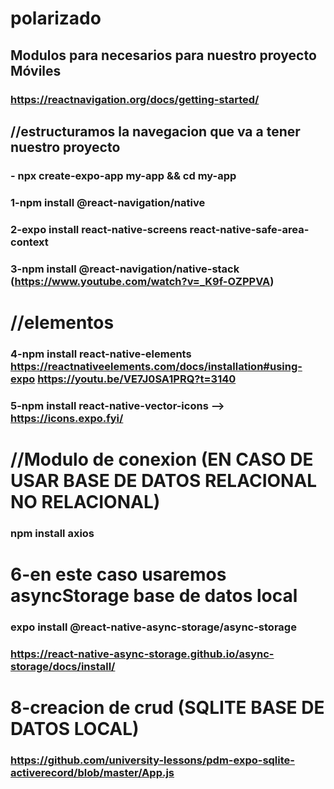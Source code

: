 # polarizado

## Modulos para necesarios para nuestro proyecto Móviles 
### https://reactnavigation.org/docs/getting-started/

## //estructuramos la navegacion que va a tener nuestro proyecto
### - npx create-expo-app my-app && cd my-app
### 1-npm install @react-navigation/native
### 2-expo install react-native-screens react-native-safe-area-context
### 3-npm install @react-navigation/native-stack (https://www.youtube.com/watch?v=_K9f-OZPPVA)
# //elementos
### 4-npm install react-native-elements https://reactnativeelements.com/docs/installation#using-expo       https://youtu.be/VE7J0SA1PRQ?t=3140
### 5-npm install react-native-vector-icons  --> https://icons.expo.fyi/

# //Modulo de conexion (EN CASO DE USAR BASE DE DATOS RELACIONAL NO RELACIONAL)
### npm install axios 

# 6-en este caso usaremos asyncStorage base de datos local
### expo install @react-native-async-storage/async-storage
### https://react-native-async-storage.github.io/async-storage/docs/install/
         
# 8-creacion de crud (SQLITE BASE DE DATOS LOCAL)
### https://github.com/university-lessons/pdm-expo-sqlite-activerecord/blob/master/App.js


